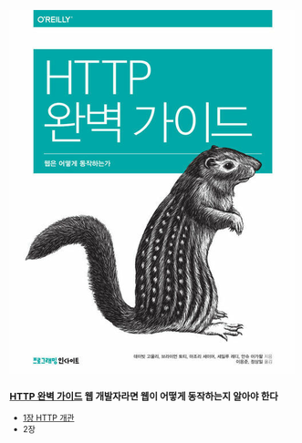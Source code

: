 ![image](/assets/http.jpeg)

### [HTTP 완벽 가이드](https://www.yes24.com/Product/Goods/15381085) 웹 개발자라면 웹이 어떻게 동작하는지 알아야 한다

- [1장 HTTP 개관](obsidian://open?vault=tech-interview&file=Learning%20Content%2FHTTP%20%EC%99%84%EB%B2%BD%20%EA%B0%80%EC%9D%B4%EB%93%9C%2F1%EC%9E%A5%20HTTP%20%EA%B0%9C%EA%B4%80)
- 2장
